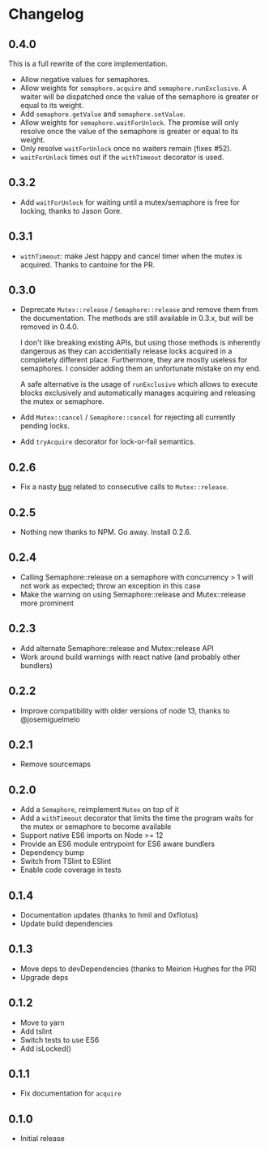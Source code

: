 # Changelog

## 0.4.0

This is a full rewrite of the core implementation.

* Allow negative values for semaphores.
* Allow weights for `semaphore.acquire` and `semaphore.runExclusive`.
  A waiter will be dispatched once the value of the semaphore is greater or
  equal to its weight.
* Add `semaphore.getValue` and `semaphore.setValue`.
* Allow weights for `semaphore.waitForUnlock`. The promise will only resolve
  once the value of the semaphore is greater or equal to its weight.
* Only resolve `waitForUnlock` once no waiters remain (fixes #52).
* `waitForUnlock` times out if the `withTimeout` decorator is used.

## 0.3.2

* Add `waitForUnlock` for waiting until a mutex/semaphore is free for locking,
  thanks to Jason Gore.

## 0.3.1

* `withTimeout`: make Jest happy and cancel timer when the mutex is acquired.
  Thanks to cantoine for the PR.

## 0.3.0

 * Deprecate `Mutex::release` / `Semaphore::release` and remove them from the
   documentation. The methods are still available in 0.3.x, but will be removed in
   0.4.0.

   I don't like breaking existing APIs, but using those methods is inherently
   dangerous as they can accidentially release locks acquired in a completely
   different place. Furthermore, they are mostly useless for semaphores. I consider
   adding them an unfortunate mistake on my end.

   A safe alternative is the usage of `runExclusive` which allows to execute
   blocks exclusively and automatically manages acquiring and releasing the
   mutex or semaphore.
 * Add `Mutex::cancel` / `Semaphore::cancel` for rejecting all currently pending
   locks.
 * Add `tryAcquire` decorator for lock-or-fail semantics.

## 0.2.6

 * Fix a nasty [bug](https://github.com/DirtyHairy/async-mutex/issues/27) related to
   consecutive calls to `Mutex::release`.

## 0.2.5

 * Nothing new thanks to NPM. Go away. Install 0.2.6.

## 0.2.4

 * Calling Semaphore::release on a semaphore with concurrency > 1 will not work
   as expected; throw an exception in this case
 * Make the warning on using Semaphore::release and Mutex::release more prominent

## 0.2.3

 * Add alternate Semaphore::release and Mutex::release API
 * Work around build warnings with react native (and probably other bundlers)

## 0.2.2

 * Improve compatibility with older versions of node 13, thanks to @josemiguelmelo

## 0.2.1

 * Remove sourcemaps

## 0.2.0

 * Add a `Semaphore`, reimplement `Mutex` on top of it
 * Add a `withTimeout` decorator that limits the time the program waits
   for the mutex or semaphore to become available
 * Support native ES6 imports on Node >= 12
 * Provide an ES6 module entrypoint for ES6 aware bundlers
 * Dependency bump
 * Switch from TSlint to ESlint
 * Enable code coverage in tests

## 0.1.4

 * Documentation updates (thanks to hmil and 0xflotus)
 * Update build dependencies

## 0.1.3

 * Move deps to devDependencies (thanks to Meirion Hughes for the PR)
 * Upgrade deps

## 0.1.2

 * Move to yarn
 * Add tslint
 * Switch tests to use ES6
 * Add isLocked()

## 0.1.1

 * Fix documentation for `acquire`

## 0.1.0

 * Initial release

